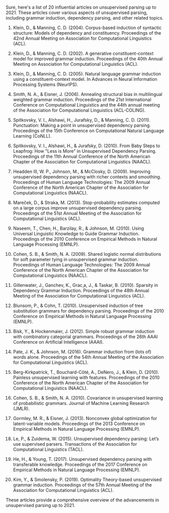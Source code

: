 Sure, here's a list of 20 influential articles on unsupervised parsing up to 2021. These articles cover various aspects of unsupervised parsing, including grammar induction, dependency parsing, and other related topics.

1. Klein, D., & Manning, C. D. (2004). Corpus-based induction of syntactic structure: Models of dependency and constituency. Proceedings of the 42nd Annual Meeting on Association for Computational Linguistics (ACL).

2. Klein, D., & Manning, C. D. (2002). A generative constituent-context model for improved grammar induction. Proceedings of the 40th Annual Meeting on Association for Computational Linguistics (ACL).

3. Klein, D., & Manning, C. D. (2005). Natural language grammar induction using a constituent-context model. In Advances in Neural Information Processing Systems (NeurIPS).

4. Smith, N. A., & Eisner, J. (2006). Annealing structural bias in multilingual weighted grammar induction. Proceedings of the 21st International Conference on Computational Linguistics and the 44th annual meeting of the Association for Computational Linguistics (ACL-COLING).

5. Spitkovsky, V. I., Alshawi, H., Jurafsky, D., & Manning, C. D. (2011). Punctuation: Making a point in unsupervised dependency parsing. Proceedings of the 15th Conference on Computational Natural Language Learning (CoNLL).

6. Spitkovsky, V. I., Alshawi, H., & Jurafsky, D. (2010). From Baby Steps to Leapfrog: How "Less is More" in Unsupervised Dependency Parsing. Proceedings of the 11th Annual Conference of the North American Chapter of the Association for Computational Linguistics (NAACL).

7. Headden III, W. P., Johnson, M., & McClosky, D. (2009). Improving unsupervised dependency parsing with richer contexts and smoothing. Proceedings of Human Language Technologies: The 2009 Annual Conference of the North American Chapter of the Association for Computational Linguistics (NAACL).

8. Mareček, D., & Straka, M. (2013). Stop-probability estimates computed on a large corpus improve unsupervised dependency parsing. Proceedings of the 51st Annual Meeting of the Association for Computational Linguistics (ACL).

9. Naseem, T., Chen, H., Barzilay, R., & Johnson, M. (2010). Using Universal Linguistic Knowledge to Guide Grammar Induction. Proceedings of the 2010 Conference on Empirical Methods in Natural Language Processing (EMNLP).

10. Cohen, S. B., & Smith, N. A. (2009). Shared logistic normal distributions for soft parameter tying in unsupervised grammar induction. Proceedings of Human Language Technologies: The 2009 Annual Conference of the North American Chapter of the Association for Computational Linguistics (NAACL).

11. Gillenwater, J., Ganchev, K., Grac¸a, J., & Taskar, B. (2010). Sparsity in Dependency Grammar Induction. Proceedings of the 48th Annual Meeting of the Association for Computational Linguistics (ACL).

12. Blunsom, P., & Cohn, T. (2010). Unsupervised induction of tree substitution grammars for dependency parsing. Proceedings of the 2010 Conference on Empirical Methods in Natural Language Processing (EMNLP).

13. Bisk, Y., & Hockenmaier, J. (2012). Simple robust grammar induction with combinatory categorial grammars. Proceedings of the 26th AAAI Conference on Artificial Intelligence (AAAI).

14. Pate, J. K., & Johnson, M. (2016). Grammar induction from (lots of) words alone. Proceedings of the 54th Annual Meeting of the Association for Computational Linguistics (ACL).

15. Berg-Kirkpatrick, T., Bouchard-Côté, A., DeNero, J., & Klein, D. (2010). Painless unsupervised learning with features. Proceedings of the 2010 Conference of the North American Chapter of the Association for Computational Linguistics (NAACL).

16. Cohen, S. B., & Smith, N. A. (2010). Covariance in unsupervised learning of probabilistic grammars. Journal of Machine Learning Research (JMLR).

17. Gormley, M. R., & Eisner, J. (2013). Nonconvex global optimization for latent-variable models. Proceedings of the 2013 Conference on Empirical Methods in Natural Language Processing (EMNLP).

18. Le, P., & Zuidema, W. (2015). Unsupervised dependency parsing: Let’s use supervised parsers. Transactions of the Association for Computational Linguistics (TACL).

19. He, H., & Young, T. (2017). Unsupervised dependency parsing with transferable knowledge. Proceedings of the 2017 Conference on Empirical Methods in Natural Language Processing (EMNLP).

20. Kim, Y., & Smolensky, P. (2019). Optimality Theory-based unsupervised grammar induction. Proceedings of the 57th Annual Meeting of the Association for Computational Linguistics (ACL).

These articles provide a comprehensive overview of the advancements in unsupervised parsing up to 2021.